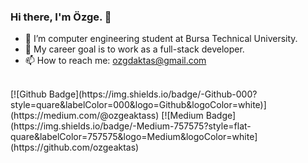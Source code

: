 ### Hi there, I'm Özge. 👋

- 🔭 I’m computer engineering student at Bursa Technical University.
- 🌱 My career goal is to work as a full-stack developer.
- 📫 How to reach me: ozgdaktas@gmail.com
<br>
[![Github Badge](https://img.shields.io/badge/-Github-000?style=quare&labelColor=000&logo=Github&logoColor=white)](https://medium.com/@ozgeaktass) 
[![Medium Badge](https://img.shields.io/badge/-Medium-757575?style=flat-quare&labelColor=757575&logo=Medium&logoColor=white](https://github.com/ozgeaktas) 



